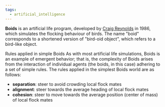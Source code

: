 ```yaml
---
tags:
  - artificial_intelligence
---
```

**Boids** is an artificial life program, developed by [Craig Reynolds](https://en.wikipedia.org/wiki/Craig_Reynolds_(computer_graphics) "Craig Reynolds (computer graphics)") in 1986, which simulates the flocking behaviour of birds. The name "boid" corresponds to a shortened version of "bird-oid object", which refers to a bird-like object.

Rules applied in simple Boids
As with most artificial life simulations, Boids is an example of emergent behavior; that is, the complexity of Boids arises from the interaction of individual agents (the boids, in this case) adhering to a set of simple rules. The rules applied in the simplest Boids world are as follows:
- **separation**: steer to avoid crowding local flock mates
- **alignment**: steer towards the average heading of local flock mates
- **cohesion**: steer to move towards the average position (center of mass) of local flock mates
